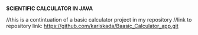 **SCIENTIFIC CALCULATOR IN JAVA**

//this is a contintuation of a basic calculator project in my repository 
//link to repository
link:  https://github.com/kariskada/Baasic_Calculator_app.git
